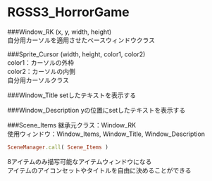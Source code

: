 # RGSS3_HorrorGame
###Window_RK
(x, y, width, height)  
自分用カーソルを適用させたベースウィンドウクラス  

###Sprite_Cursor
(width, height, color1, color2)  
color1：カーソルの外枠  
color2：カーソルの内側  
自分用カーソルクラス  

###Window_Title
setしたテキストを表示する  

###Window_Description
yの位置にsetしたテキストを表示する  

###Scene_Items
継承元クラス：Window_RK  
使用ウィンドウ：Window_Items, Window_Title, Window_Description

```ruby:qiita.rb
SceneManager.call( Scene_Items )
```

8アイテムのみ描写可能なアイテムウィンドウになる  
アイテムのアイコンセットやタイトルを自由に決めることができる  

